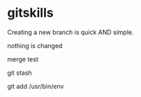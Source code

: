 # gitskills

Creating a new branch is quick AND simple.

nothing is changed

merge test

git stash 

git add /usr/bin/env